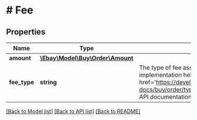 # # Fee

## Properties

Name | Type | Description | Notes
------------ | ------------- | ------------- | -------------
**amount** | [**\Ebay\Model\Buy\Order\Amount**](Amount.md) |  | [optional]
**fee_type** | **string** | The type of fee associated with the line item. For implementation help, refer to &lt;a href&#x3D;&#39;https://developer.ebay.com/api-docs/buy/order/types/gct:FeeEnum&#39;&gt;eBay API documentation&lt;/a&gt; | [optional]

[[Back to Model list]](../../README.md#models) [[Back to API list]](../../README.md#endpoints) [[Back to README]](../../README.md)
